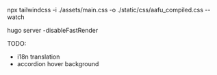 
npx tailwindcss -i ./assets/main.css -o ./static/css/aafu_compiled.css --watch

hugo server -disableFastRender


TODO:

- i18n translation
- accordion hover background